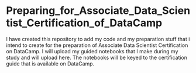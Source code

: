 # Preparing_for_Associate_Data_Scientist_Certification_of_DataCamp
I have created this repository to add my code and my preparation stuff that i intend to create for the preparation of Associate Data Scientist Certification on DataCamp.
I will upload my guided notebooks that I make during my study and will upload here.
The notebooks will be keyed to the certification guide that is available on DataCamp.
